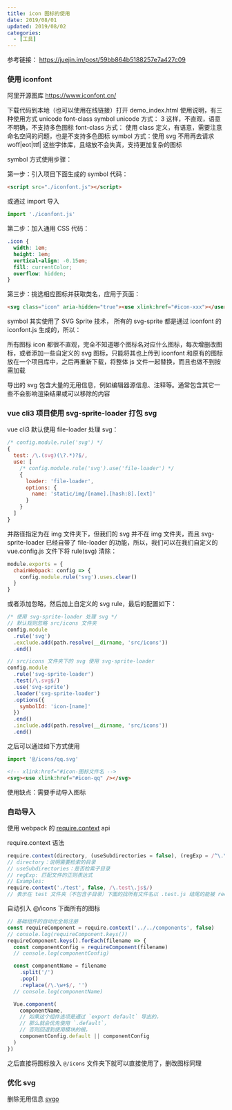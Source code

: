 ```yaml
---
title: icon 图标的使用
date: 2019/08/01
updated: 2019/08/02
categories:
  - [工具]
---
```


参考链接：
https://juejin.im/post/59bb864b5188257e7a427c09

### 使用 iconfont

阿里开源图库 https://www.iconfont.cn/

下载代码到本地（也可以使用在线链接）打开 demo_index.html 使用说明，有三种使用方式 unicode font-class symbol
unicode 方式： <span class="iconfont">&#x33;</span> 这样，不直观，语意不明确，不支持多色图标
font-class 方式： <span class="iconfont icon-xxx"></span> 使用 class 定义，有语意，需要注意命名空间的问题，也是不支持多色图标
symbol 方式：使用 svg 不用再去请求 woff|eot|ttf| 这些字体库，且缩放不会失真，支持更加复杂的图标

symbol 方式使用步骤：

第一步：引入项目下面生成的 symbol 代码：

```html
<script src="./iconfont.js"></script>
```

或通过 import 导入

```js
import './iconfont.js'
```

第二步：加入通用 CSS 代码：

```css
.icon {
  width: 1em;
  height: 1em;
  vertical-align: -0.15em;
  fill: currentColor;
  overflow: hidden;
}
```

第三步：挑选相应图标并获取类名，应用于页面：

```html
<svg class="icon" aria-hidden="true"><use xlink:href="#icon-xxx"></use></svg>
```

symbol 其实使用了 SVG Sprite 技术， 所有的 svg-sprite 都是通过 iconfont 的 iconfont.js 生成的，所以：

所有图标 icon 都很不直观，完全不知道哪个图标名对应什么图标，每次增删改图标，或者添加一些自定义的 svg 图标，只能将其也上传到 iconfont 和原有的图标放在一个项目库中，之后再重新下载，将整体 js 文件一起替换，而且也做不到按需加载

导出的 svg 包含大量的无用信息，例如编辑器源信息、注释等。通常包含其它一些不会影响渲染结果或可以移除的内容

### vue cli3 项目使用 svg-sprite-loader 打包 svg

vue cli3 默认使用 file-loader 处理 svg：

```js
/* config.module.rule('svg') */
{
  test: /\.(svg)(\?.*)?$/,
  use: [
    /* config.module.rule('svg').use('file-loader') */
    {
      loader: 'file-loader',
      options: {
        name: 'static/img/[name].[hash:8].[ext]'
      }
    }
  ]
}
```

并路径指定为在 img 文件夹下，但我们的 svg 并不在 img 文件夹，而且 svg-sprite-loader 已经自带了 file-loader 的功能，所以，我们可以在我们自定义的 vue.config.js 文件下将 rule(svg) 清除：

```js
module.exports = {
  chainWebpack: config => {
    config.module.rule('svg').uses.clear()
  }
}
```

或者添加忽略，然后加上自定义的 svg rule，最后的配置如下：

```js
/* 使用 svg-sprite-loader 处理 svg */
// 默认规则忽略 src/icons 文件夹
config.module
  .rule('svg')
  .exclude.add(path.resolve(__dirname, 'src/icons'))
  .end()

// src/icons 文件夹下的 svg 使用 svg-sprite-loader
config.module
  .rule('svg-sprite-loader')
  .test(/\.svg$/)
  .use('svg-sprite')
  .loader('svg-sprite-loader')
  .options({
    symbolId: 'icon-[name]'
  })
  .end()
  .include.add(path.resolve(__dirname, 'src/icons'))
  .end()
```

之后可以通过如下方式使用

```js
import '@/icons/qq.svg'
```

```html
<!-- xlink:href="#icon-图标文件名 -->
<svg><use xlink:href="#icon-qq" /></svg>
```

使用缺点：需要手动导入图标

### 自动导入

使用 webpack 的 [require.context](https://webpack.js.org/guides/dependency-management/#require-context) api

require.context 语法

```js
require.context(directory, (useSubdirectories = false), (regExp = /^\.\//))
// directory：说明需要检索的目录
// useSubdirectories：是否检索子目录
// regExp: 匹配文件的正则表达式
// Examples:
require.context('./test', false, /\.test\.js$/)
// 表示在 test 文件夹（不包含子目录）下面的找所有文件名以 .test.js 结尾的能被 require 的文件
```

自动引入 @/icons 下面所有的图标

```js
// 基础组件的自动化全局注册
const requireComponent = require.context('../../components', false)
// console.log(requireComponent.keys())
requireComponent.keys().forEach(filename => {
  const componentConfig = requireComponent(filename)
  // console.log(componentConfig)

  const componentName = filename
    .split('/')
    .pop()
    .replace(/\.\w+$/, '')
  // console.log(componentName)

  Vue.component(
    componentName,
    // 如果这个组件选项是通过 `export default` 导出的，
    // 那么就会优先使用 `.default`，
    // 否则回退到使用模块的根。
    componentConfig.default || componentConfig
  )
})
```

之后直接将图标放入 `@/icons` 文件夹下就可以直接使用了，删改图标同理

### 优化 svg

删除无用信息 [svgo](https://github.com/svg/svgo)
